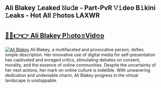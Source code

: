 ## Ali Blakey 𝙻eaked 𝙽u𝚍e - Part-PvR 𝚅𝚒deo B𝚒kini 𝙻eaks - Hot All 𝙿hotos LAXWR

# <h2><a href="http://ld2zmof.urlbe.top/?page=Ali+Blakey">🔗🔗👉👉 Ali Blakey P𝚑oto𝚜Vid𝚎o</a></h2>

[![Ali Blakey](https://i.imgur.com/eBuTRDB.gif)](http://ld2zmof.urlbe.top/?page=Ali+Blakey)
Ali Blakey, a multifaceted and provocative person, defies simple description. Her innovative use of digital media for self-presentation has captivated and enraged critics, stimulating debates on consent, morality, and the essence of online communities. Despite the uncertainty of her next actions, her mark on online culture is indelible. With unwavering dedication and undeniable charm, Ali Blakey progress in the virtual landscape is unstoppable.
